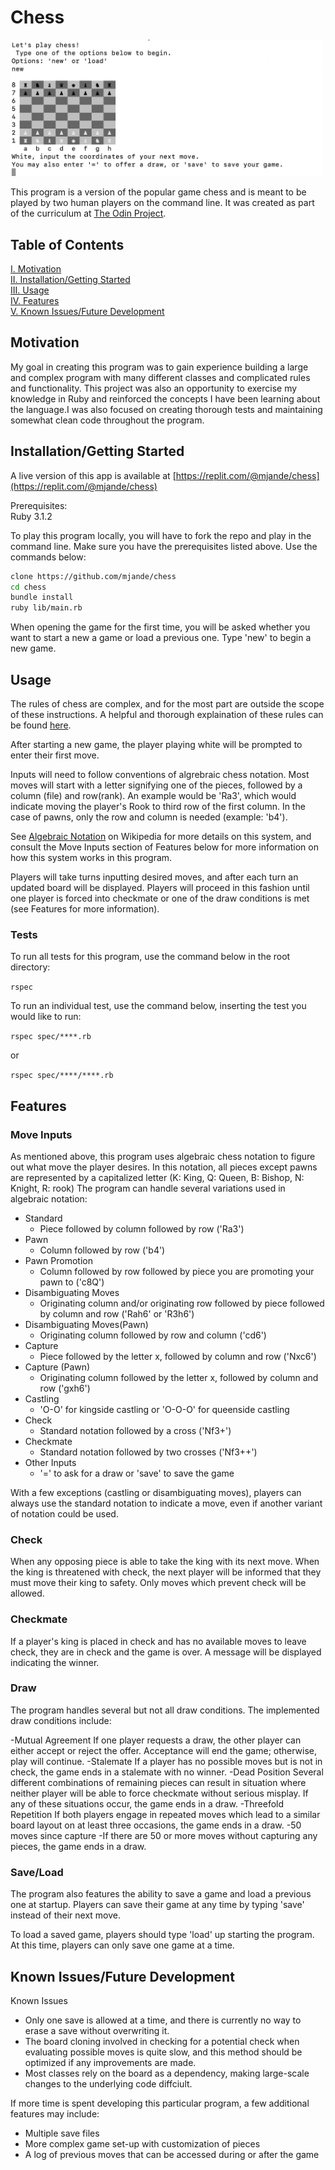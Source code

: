 # Chess

<img src='img/chess_img.png' alt='a screenshot of the chess program running on the command line' width='500'>

This program is a version of the popular game chess and is meant to be played by two human players
on the command line. It was created as part of the curriculum at [The Odin Project](https://www.theodinproject.com/).

## Table of Contents

[I. Motivation](#motivation)  
[II. Installation/Getting Started](#installationgetting-started)  
[III. Usage](#usage)  
[IV. Features](#features)  
[V. Known Issues/Future Development](#known-issuesfuture-development)

## Motivation

My goal in creating this program was to gain experience building a large and complex program with many different classes and complicated rules and functionality. This project was also an opportunity to exercise my knowledge in Ruby and reinforced the concepts I have been learning about the language.I was also focused on creating thorough tests and maintaining somewhat clean code throughout the program.

## Installation/Getting Started

A live version of this app is available at [https://replit.com/@mjande/chess](https://replit.com/@mjande/chess)

Prerequisites:  
Ruby 3.1.2

To play this program locally, you will have to fork the repo and play in the command line. Make sure you have the prerequisites listed above. Use the commands below:

```sh
clone https://github.com/mjande/chess
cd chess
bundle install
ruby lib/main.rb
```

When opening the game for the first time, you will be asked whether you want to start a new a game or load a previous one. Type 'new' to begin a new game.

## Usage

The rules of chess are complex, and for the most part are outside the scope of these instructions. A helpful and thorough explaination of these rules can be found [here](http://www.chessvariants.org/d.chess/chess.html).

After starting a new game, the player playing white will be prompted to enter their first move.

Inputs will need to follow conventions of algrebraic chess notation. Most moves will start with a letter signifying one of the pieces, followed by a column (file) and row(rank). An example would be 'Ra3', which would indicate moving the player's Rook to third row of the first column. In the case of pawns, only the row and column is needed (example: 'b4').

See [Algebraic Notation](https://en.wikipedia.org/wiki/Algebraic_notation_(chess)) on Wikipedia for more details on this system, and consult the Move Inputs section of Features below for more information on how this system works in this program.

Players will take turns inputting desired moves, and after each turn an updated board will be displayed. Players will proceed in this fashion until one player is forced into checkmate or one of the draw conditions is met (see Features for more information).

### Tests

To run all tests for this program, use the command below in the root directory:

`rspec`

To run an individual test, use the command below, inserting the test you would like to run:

`rspec spec/****.rb`

or

`rspec spec/****/****.rb`

## Features

### Move Inputs

As mentioned above, this program uses algebraic chess notation to figure out what move the player desires. In this notation, all pieces except pawns are represented by a capitalized letter (K: King, Q: Queen, B: Bishop, N: Knight, R: rook) The program can handle several variations used in algebraic notation:

- Standard
  - Piece followed by column followed by row ('Ra3')
- Pawn
  - Column followed by row ('b4')
- Pawn Promotion
  - Column followed by row followed by piece you are promoting your pawn to ('c8Q')
- Disambiguating Moves
  - Originating column and/or originating row followed by piece followed by column and row ('Rah6' or 'R3h6')
- Disambiguating Moves(Pawn)
  - Originating column followed by row and column ('cd6')
- Capture
  - Piece followed by the letter x, followed by column and row ('Nxc6')
- Capture (Pawn)
  - Originating column followed by the letter x, followed by column and row ('gxh6')
- Castling
  - 'O-O' for kingside castling or 'O-O-O' for queenside castling
- Check
  - Standard notation followed by a cross ('Nf3+')
- Checkmate
  - Standard notation followed by two crosses ('Nf3++')
- Other Inputs
  - '=' to ask for a draw or 'save' to save the game

With a few exceptions (castling or disambiguating moves), players can always use the standard notation to indicate a move, even if another variant of notation could be used.

### Check

When any opposing piece is able to take the king with its next move. When the king is threatened with check, the next player will be informed that they must move their king to safety. Only moves which prevent check will be allowed.

### Checkmate

If a player's king is placed in check and has no available moves to leave check, they are in check and the game is over. A message will be displayed indicating the winner.

### Draw

The program handles several but not all draw conditions. The implemented draw conditions include:

-Mutual Agreement
  If one player requests a draw, the other player can either accept or reject the offer. Acceptance will end the game; otherwise, play will continue.
-Stalemate
  If a player has no possible moves but is not in check, the game ends in a stalemate with no winner.
-Dead Position
  Several different combinations of remaining pieces can result in situation where neither player will be able to force checkmate without serious misplay. If any of these situations occur, the game ends in a draw.
-Threefold Repetition
  If both players engage in repeated moves which lead to a similar board layout on at least three occasions, the game ends in a draw.
-50 moves since capture
  -If there are 50 or more moves without capturing any pieces, the game ends in a draw.

### Save/Load

The program also features the ability to save a game and load a previous one at startup. Players can save their game at any time by typing 'save' instead of their next move. 

To load a saved game, players should type 'load' up starting the program. At this time, players can only save one game at a time.

## Known Issues/Future Development

Known Issues

- Only one save is allowed at a time, and there is currently no way to erase a save without overwriting it.
- The board cloning involved in checking for a potential check when evaluating possible moves is quite slow, and this method should be optimized if any improvements are made.
- Most classes rely on the board as a dependency, making large-scale changes to the underlying code diffciult.

If more time is spent developing this particular program, a few additional features may include:

- Multiple save files
- More complex game set-up with customization of pieces
- A log of previous moves that can be accessed during or after the game
